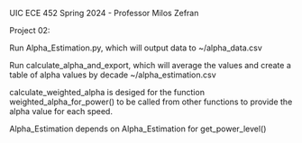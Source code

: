 UIC ECE 452 Spring 2024 - Professor Milos Zefran

Project 02:

Run Alpha_Estimation.py, which will output data to ~/alpha_data.csv

Run calculate_alpha_and_export, which will average the values and create a table of alpha values by decade ~/alpha_estimation.csv

calculate_weighted_alpha is desiged for the function weighted_alpha_for_power() to be called from other functions to provide the alpha value for each speed.

Alpha_Estimation depends on Alpha_Estimation for get_power_level()